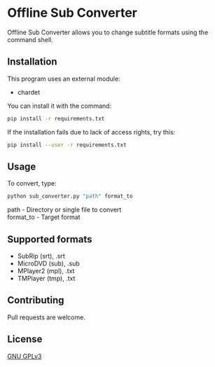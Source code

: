 # Offline Sub Converter

Offline Sub Converter allows you to change subtitle formats using the command shell.

## Installation

This program uses an external module:
- chardet

You can install it with the command:

```bash
pip install -r requirements.txt
```

If the installation fails due to lack of access rights, try this:

```bash
pip install --user -r requirements.txt
```

## Usage

To convert, type:

```bash
python sub_converter.py "path" format_to
```

path 		- Directory or single file to convert\
format_to 	- Target format

## Supported formats

- SubRip (srt), .srt
- MicroDVD (sub), .sub
- MPlayer2 (mpl), .txt
- TMPlayer (tmp), .txt

## Contributing

Pull requests are welcome.

## License

[GNU GPLv3](https://choosealicense.com/licenses/gpl-3.0/)
